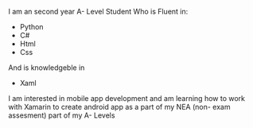 I am an second year A- Level Student Who is Fluent in:
- Python
- C#
- Html
- Css

And is knowledgeble in 
- Xaml


I am interested in mobile app development and am learning how to work with Xamarin to create android app as a part of my NEA (non- exam assesment) part of my A- Levels
